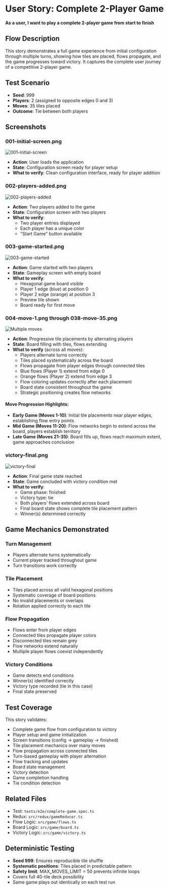 # User Story: Complete 2-Player Game

**As a user, I want to play a complete 2-player game from start to finish**

## Flow Description

This story demonstrates a full game experience from initial configuration through multiple turns, showing how tiles are placed, flows propagate, and the game progresses toward victory. It captures the complete user journey of a competitive 2-player game.

## Test Scenario

- **Seed**: 999
- **Players**: 2 (assigned to opposite edges 0 and 3)
- **Moves**: 35 tiles placed
- **Outcome**: Tie between both players

## Screenshots

### 001-initial-screen.png

![001-initial-screen](./001-initial-screen.png)

- **Action**: User loads the application
- **State**: Configuration screen ready for player setup
- **What to verify**: Clean configuration interface, ready for player addition

### 002-players-added.png

![002-players-added](./002-players-added.png)

- **Action**: Two players added to the game
- **State**: Configuration screen with two players
- **What to verify**: 
  - Two player entries displayed
  - Each player has a unique color
  - "Start Game" button available

### 003-game-started.png

![003-game-started](./003-game-started.png)

- **Action**: Game started with two players
- **State**: Gameplay screen with empty board
- **What to verify**:
  - Hexagonal game board visible
  - Player 1 edge (blue) at position 0
  - Player 2 edge (orange) at position 3
  - Preview tile shown
  - Board ready for first move

### 004-move-1.png through 038-move-35.png

![Multiple moves](./004-move-1.png)

- **Action**: Progressive tile placements by alternating players
- **State**: Board filling with tiles, flows extending
- **What to verify** (across all moves):
  - Players alternate turns correctly
  - Tiles placed systematically across the board
  - Flows propagate from player edges through connected tiles
  - Blue flows (Player 1) extend from edge 0
  - Orange flows (Player 2) extend from edge 3
  - Flow coloring updates correctly after each placement
  - Board state consistent throughout the game
  - Strategic positioning creates flow networks

#### Move Progression Highlights:

- **Early Game (Moves 1-10)**: Initial tile placements near player edges, establishing flow entry points
- **Mid Game (Moves 11-20)**: Flow networks begin to extend across the board, players establish territory
- **Late Game (Moves 21-35)**: Board fills up, flows reach maximum extent, game approaches conclusion

### victory-final.png

![victory-final](./victory-final.png)

- **Action**: Final game state reached
- **State**: Game concluded with victory condition met
- **What to verify**:
  - Game phase: finished
  - Victory type: tie
  - Both players' flows extended across board
  - Final board state shows complete tile placement pattern
  - Winner(s) determined correctly

## Game Mechanics Demonstrated

### Turn Management
- Players alternate turns systematically
- Current player tracked throughout game
- Turn transitions work correctly

### Tile Placement
- Tiles placed across all valid hexagonal positions
- Systematic coverage of board positions
- No invalid placements or overlaps
- Rotation applied correctly to each tile

### Flow Propagation
- Flows enter from player edges
- Connected tiles propagate player colors
- Disconnected tiles remain grey
- Flow networks extend naturally
- Multiple player flows coexist independently

### Victory Conditions
- Game detects end conditions
- Winner(s) identified correctly
- Victory type recorded (tie in this case)
- Final state preserved

## Test Coverage

This story validates:
- Complete game flow from configuration to victory
- Player setup and game initialization
- Screen transitions (config → gameplay → finished)
- Tile placement mechanics over many moves
- Flow propagation across connected tiles
- Turn-based gameplay with player alternation
- Flow tracking and updates
- Board state management
- Victory detection
- Game completion handling
- Tie condition detection

## Related Files
- Test: `tests/e2e/complete-game.spec.ts`
- Redux: `src/redux/gameReducer.ts`
- Flow Logic: `src/game/flows.ts`
- Board Logic: `src/game/board.ts`
- Victory Logic: `src/game/victory.ts`

## Deterministic Testing
- **Seed 999**: Ensures reproducible tile shuffle
- **Systematic positions**: Tiles placed in predictable pattern
- **Safety limit**: MAX_MOVES_LIMIT = 50 prevents infinite loops
- Covers full 40-tile deck possibility
- Same game plays out identically on each test run
